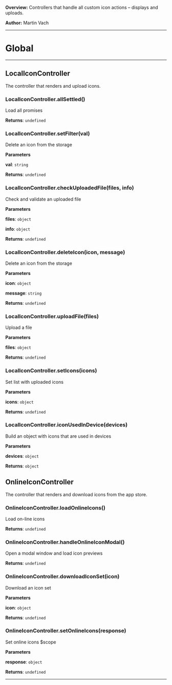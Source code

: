 **Overview:** Controllers that handle all custom icon actions – displays and uploads.



**Author:** Martin Vach




* * *

# Global





* * *

## LocalIconController
The controller that renders and upload icons.

### LocalIconController.allSettled() 

Load all promises

**Returns**: `undefined`

### LocalIconController.setFilter(val) 

Delete an icon from the storage

**Parameters**

**val**: `string`

**Returns**: `undefined`

### LocalIconController.checkUploadedFile(files, info) 

Check and validate an uploaded file

**Parameters**

**files**: `object`

**info**: `object`

**Returns**: `undefined`

### LocalIconController.deleteIcon(icon, message) 

Delete an icon from the storage

**Parameters**

**icon**: `object`

**message**: `string`

**Returns**: `undefined`

### LocalIconController.uploadFile(files) 

Upload a file

**Parameters**

**files**: `object`

**Returns**: `undefined`

### LocalIconController.setIcons(icons) 

Set list with uploaded icons

**Parameters**

**icons**: `object`

**Returns**: `undefined`

### LocalIconController.iconUsedInDevice(devices) 

Build an object with icons that are used in devices

**Parameters**

**devices**: `object`

**Returns**: `object`


## OnlineIconController
The controller that renders and download icons from the app store.

### OnlineIconController.loadOnlineIcons() 

Load on-line icons

**Returns**: `undefined`

### OnlineIconController.handleOnlineIconModal() 

Open a modal window and load icon previews

**Returns**: `undefined`

### OnlineIconController.downloadIconSet(icon) 

Download an icon set

**Parameters**

**icon**: `object`

**Returns**: `undefined`

### OnlineIconController.setOnlineIcons(response) 

Set online icons $scope

**Parameters**

**response**: `object`

**Returns**: `undefined`



* * *
